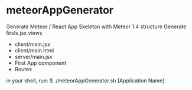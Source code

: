 # meteorAppGenerator

Generate Meteor / React App Skeleton with Meteor 1.4 structure
Generate firsts jsx views
  - client/main.jsx
  - client/main.html
  - server/main.jsx
  - First App component
  - Routes

in your shell, run:
$ ./meteorAppGenerator.sh [Application Name]
